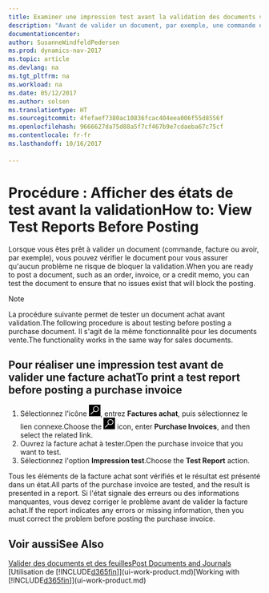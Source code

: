 ```yaml
---
title: Examiner une impression test avant la validation des documents vente ou achat
description: "Avant de valider un document, par exemple, une commande ou un avoir, vous pouvez l'imprimer et le passer en revue pour vérifier les erreurs possibles susceptibles de bloquer la validation."
documentationcenter: 
author: SusanneWindfeldPedersen
ms.prod: dynamics-nav-2017
ms.topic: article
ms.devlang: na
ms.tgt_pltfrm: na
ms.workload: na
ms.date: 05/12/2017
ms.author: solsen
ms.translationtype: HT
ms.sourcegitcommit: 4fefaef7380ac10836fcac404eea006f55d8556f
ms.openlocfilehash: 9666627da75d88a5f7cf467b9e7cdaeba67c75cf
ms.contentlocale: fr-fr
ms.lasthandoff: 10/16/2017

---
```

# <a name="how-to-view-test-reports-before-posting"></a><span data-ttu-id="55bf6-103">Procédure : Afficher des états de test avant la validation</span><span class="sxs-lookup"><span data-stu-id="55bf6-103">How to: View Test Reports Before Posting</span></span>
<span data-ttu-id="55bf6-104">Lorsque vous êtes prêt à valider un document (commande, facture ou avoir, par exemple), vous pouvez vérifier le document pour vous assurer qu'aucun problème ne risque de bloquer la validation.</span><span class="sxs-lookup"><span data-stu-id="55bf6-104">When you are ready to post a document, such as an order, invoice, or a credit memo, you can test the document to ensure that no issues exist that will block the posting.</span></span>

> [!NOTE]  
>   <span data-ttu-id="55bf6-105">La procédure suivante permet de tester un document achat avant validation.</span><span class="sxs-lookup"><span data-stu-id="55bf6-105">The following procedure is about testing before posting a purchase document.</span></span> <span data-ttu-id="55bf6-106">Il s'agit de la même fonctionnalité pour les documents vente.</span><span class="sxs-lookup"><span data-stu-id="55bf6-106">The functionality works in the same way for sales documents.</span></span>

## <a name="to-print-a-test-report-before-posting-a-purchase-invoice"></a><span data-ttu-id="55bf6-107">Pour réaliser une impression test avant de valider une facture achat</span><span class="sxs-lookup"><span data-stu-id="55bf6-107">To print a test report before posting a purchase invoice</span></span>
1. <span data-ttu-id="55bf6-108">Sélectionnez l'icône ![Page ou état pour la recherche](media/ui-search/search_small.png "Page ou état pour la recherche"), entrez **Factures achat**, puis sélectionnez le lien connexe.</span><span class="sxs-lookup"><span data-stu-id="55bf6-108">Choose the ![Search for Page or Report](media/ui-search/search_small.png "Search for Page or Report icon") icon, enter **Purchase Invoices**, and then select the related link.</span></span>
2. <span data-ttu-id="55bf6-109">Ouvrez la facture achat à tester.</span><span class="sxs-lookup"><span data-stu-id="55bf6-109">Open the purchase invoice that you want to test.</span></span>
3. <span data-ttu-id="55bf6-110">Sélectionnez l'option **Impression test**.</span><span class="sxs-lookup"><span data-stu-id="55bf6-110">Choose the **Test Report** action.</span></span>  

<span data-ttu-id="55bf6-111">Tous les éléments de la facture achat sont vérifiés et le résultat est présenté dans un état.</span><span class="sxs-lookup"><span data-stu-id="55bf6-111">All parts of the purchase invoice are tested, and the result is presented in a report.</span></span> <span data-ttu-id="55bf6-112">Si l'état signale des erreurs ou des informations manquantes, vous devez corriger le problème avant de valider la facture achat.</span><span class="sxs-lookup"><span data-stu-id="55bf6-112">If the report indicates any errors or missing information, then you must correct the problem before posting the purchase invoice.</span></span>

## <a name="see-also"></a><span data-ttu-id="55bf6-113">Voir aussi</span><span class="sxs-lookup"><span data-stu-id="55bf6-113">See Also</span></span>
[<span data-ttu-id="55bf6-114">Valider des documents et des feuilles</span><span class="sxs-lookup"><span data-stu-id="55bf6-114">Post Documents and Journals</span></span>](ui-post-documents-journals.md)  
<span data-ttu-id="55bf6-115">[Utilisation de [!INCLUDE[d365fin](includes/d365fin_md.md)]](ui-work-product.md)</span><span class="sxs-lookup"><span data-stu-id="55bf6-115">[Working with [!INCLUDE[d365fin](includes/d365fin_md.md)]](ui-work-product.md)</span></span>


